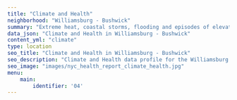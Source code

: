 ```yaml
---
title: "Climate and Health"
neighborhood: "Williamsburg - Bushwick"
summary: "Extreme heat, coastal storms, flooding and episodes of elevated ozone are climate-related hazards that may increase with climate change and have important public health impacts in New York City. Extreme weather can cause power outages, which also threaten public health. This report provides neighborhood indicators of climate-related hazards, vulnerability and health impacts."
data_json: "Climate and Health in Williamsburg - Bushwick"
content_yml: "climate"
type: location
seo_title: "Climate and Health in Williamsburg - Bushwick"
seo_description: "Climate and Health data profile for the Williamsburg - Bushwick neighborhood of NYC."
seo_image: "images/nyc_health_report_climate_health.jpg"
menu:
    main:
        identifier: '04'
---
```

